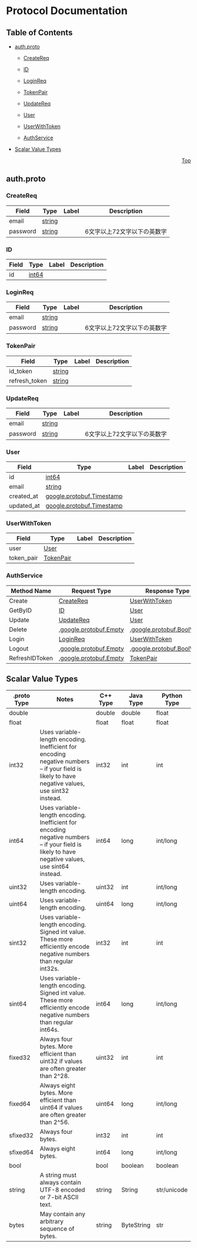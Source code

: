 # Protocol Documentation
<a name="top"></a>

## Table of Contents

- [auth.proto](#auth.proto)
    - [CreateReq](#auth_grpc.CreateReq)
    - [ID](#auth_grpc.ID)
    - [LoginReq](#auth_grpc.LoginReq)
    - [TokenPair](#auth_grpc.TokenPair)
    - [UpdateReq](#auth_grpc.UpdateReq)
    - [User](#auth_grpc.User)
    - [UserWithToken](#auth_grpc.UserWithToken)
  
  
  
    - [AuthService](#auth_grpc.AuthService)
  

- [Scalar Value Types](#scalar-value-types)



<a name="auth.proto"></a>
<p align="right"><a href="#top">Top</a></p>

## auth.proto



<a name="auth_grpc.CreateReq"></a>

### CreateReq



| Field | Type | Label | Description |
| ----- | ---- | ----- | ----------- |
| email | [string](#string) |  |  |
| password | [string](#string) |  | 6文字以上72文字以下の英数字 |






<a name="auth_grpc.ID"></a>

### ID



| Field | Type | Label | Description |
| ----- | ---- | ----- | ----------- |
| id | [int64](#int64) |  |  |






<a name="auth_grpc.LoginReq"></a>

### LoginReq



| Field | Type | Label | Description |
| ----- | ---- | ----- | ----------- |
| email | [string](#string) |  |  |
| password | [string](#string) |  | 6文字以上72文字以下の英数字 |






<a name="auth_grpc.TokenPair"></a>

### TokenPair



| Field | Type | Label | Description |
| ----- | ---- | ----- | ----------- |
| id_token | [string](#string) |  |  |
| refresh_token | [string](#string) |  |  |






<a name="auth_grpc.UpdateReq"></a>

### UpdateReq



| Field | Type | Label | Description |
| ----- | ---- | ----- | ----------- |
| email | [string](#string) |  |  |
| password | [string](#string) |  | 6文字以上72文字以下の英数字 |






<a name="auth_grpc.User"></a>

### User



| Field | Type | Label | Description |
| ----- | ---- | ----- | ----------- |
| id | [int64](#int64) |  |  |
| email | [string](#string) |  |  |
| created_at | [google.protobuf.Timestamp](#google.protobuf.Timestamp) |  |  |
| updated_at | [google.protobuf.Timestamp](#google.protobuf.Timestamp) |  |  |






<a name="auth_grpc.UserWithToken"></a>

### UserWithToken



| Field | Type | Label | Description |
| ----- | ---- | ----- | ----------- |
| user | [User](#auth_grpc.User) |  |  |
| token_pair | [TokenPair](#auth_grpc.TokenPair) |  |  |





 

 

 


<a name="auth_grpc.AuthService"></a>

### AuthService


| Method Name | Request Type | Response Type | Description |
| ----------- | ------------ | ------------- | ------------|
| Create | [CreateReq](#auth_grpc.CreateReq) | [UserWithToken](#auth_grpc.UserWithToken) |  |
| GetByID | [ID](#auth_grpc.ID) | [User](#auth_grpc.User) |  |
| Update | [UpdateReq](#auth_grpc.UpdateReq) | [User](#auth_grpc.User) |  |
| Delete | [.google.protobuf.Empty](#google.protobuf.Empty) | [.google.protobuf.BoolValue](#google.protobuf.BoolValue) |  |
| Login | [LoginReq](#auth_grpc.LoginReq) | [UserWithToken](#auth_grpc.UserWithToken) |  |
| Logout | [.google.protobuf.Empty](#google.protobuf.Empty) | [.google.protobuf.BoolValue](#google.protobuf.BoolValue) |  |
| RefreshIDToken | [.google.protobuf.Empty](#google.protobuf.Empty) | [TokenPair](#auth_grpc.TokenPair) |  |

 



## Scalar Value Types

| .proto Type | Notes | C++ Type | Java Type | Python Type |
| ----------- | ----- | -------- | --------- | ----------- |
| <a name="double" /> double |  | double | double | float |
| <a name="float" /> float |  | float | float | float |
| <a name="int32" /> int32 | Uses variable-length encoding. Inefficient for encoding negative numbers – if your field is likely to have negative values, use sint32 instead. | int32 | int | int |
| <a name="int64" /> int64 | Uses variable-length encoding. Inefficient for encoding negative numbers – if your field is likely to have negative values, use sint64 instead. | int64 | long | int/long |
| <a name="uint32" /> uint32 | Uses variable-length encoding. | uint32 | int | int/long |
| <a name="uint64" /> uint64 | Uses variable-length encoding. | uint64 | long | int/long |
| <a name="sint32" /> sint32 | Uses variable-length encoding. Signed int value. These more efficiently encode negative numbers than regular int32s. | int32 | int | int |
| <a name="sint64" /> sint64 | Uses variable-length encoding. Signed int value. These more efficiently encode negative numbers than regular int64s. | int64 | long | int/long |
| <a name="fixed32" /> fixed32 | Always four bytes. More efficient than uint32 if values are often greater than 2^28. | uint32 | int | int |
| <a name="fixed64" /> fixed64 | Always eight bytes. More efficient than uint64 if values are often greater than 2^56. | uint64 | long | int/long |
| <a name="sfixed32" /> sfixed32 | Always four bytes. | int32 | int | int |
| <a name="sfixed64" /> sfixed64 | Always eight bytes. | int64 | long | int/long |
| <a name="bool" /> bool |  | bool | boolean | boolean |
| <a name="string" /> string | A string must always contain UTF-8 encoded or 7-bit ASCII text. | string | String | str/unicode |
| <a name="bytes" /> bytes | May contain any arbitrary sequence of bytes. | string | ByteString | str |

